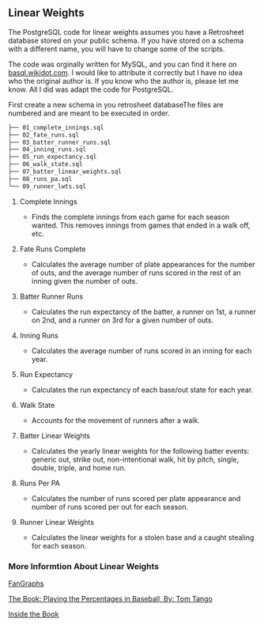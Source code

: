 ## Linear Weights
The PostgreSQL code for linear weights assumes you have a 
Retrosheet database stored on your public schema. If you have stored on a schema with a different name, you will have to change some of the scripts. 

The code was orginally written for MySQL, and
you can find it here on [basql.wikidot.com](http://basql.wikidot.com/house-linear-weights). I would like to attribute it correctly but I have no idea
who the original author is. If you know who the author is, please let 
me know. All I did was adapt the code for PostgreSQL.

First create a new schema in you retrosheet databaseThe files are numbered and are meant to be executed in order.

```bash
├── 01_complete_innings.sql
├── 02_fate_runs.sql
├── 03_batter_runner_runs.sql
├── 04_inning_runs.sql
├── 05_run_expectancy.sql
├── 06_walk_state.sql
├── 07_batter_linear_weights.sql
├── 08_runs_pa.sql
└── 09_runner_lwts.sql
```

1. Complete Innings
   * Finds the complete innings from each game for each season wanted. This removes innings from games that ended in a walk off, etc.

2. Fate Runs Complete
	* Calculates the average number of plate appearances for the number of outs, and the average number of runs scored in the rest of an inning given the number of outs.

3. 	Batter Runner Runs
	* Calculates the run expectancy of the batter, a runner on 1st, a runner on 2nd, and a runner on 3rd for a given number of outs. 

4. Inning Runs
	* Calculates the average number of runs scored in an inning for each year.

5. Run Expectancy
	* Calculates the run expectancy of each base/out state for each year.

6. Walk State
	* Accounts for the movement of runners after a walk.

7. Batter Linear Weights
	* Calculates the yearly linear weights for the following batter events: generic out, strike out, non-intentional walk, hit by pitch, single, double, triple, and home run.

8. Runs Per PA
	* Calculates the number of runs scored per plate appearance and number of runs scored per out for each season.

9. Runner Linear Weights
	* Calculates the linear weights for a stolen base and a caught stealing for each season.

### More Informtion About Linear Weights
[FanGraphs](http://www.fangraphs.com/library/principles/linear-weights/)

[The Book: Playing the Percentages in Baseball, By: Tom Tango](http://www.amazon.com/The-Book-Playing-Percentages-Baseball/dp/1597971294)

[Inside the Book](http://www.insidethebook.com/)